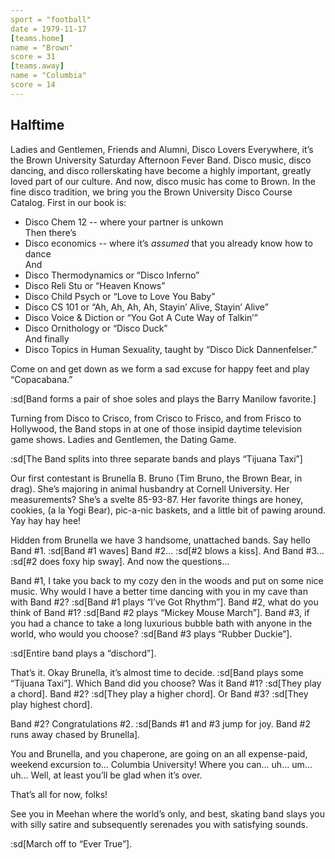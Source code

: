 ```yaml
---
sport = "football"
date = 1979-11-17
[teams.home]
name = "Brown"
score = 31
[teams.away]
name = "Columbia"
score = 14
---
```


## Halftime

Ladies and Gentlemen, Friends and Alumni, Disco Lovers Everywhere, it’s the Brown University Saturday Afternoon Fever Band. Disco music, disco dancing, and disco rollerskating have become a highly important, greatly loved part of our culture. And now, disco music has come to Brown. In the fine disco tradition, we bring you the Brown University Disco Course Catalog. First in our book is:

- Disco Chem 12 -- where your partner is unkown\
  Then there’s
- Disco economics -- where it’s _assumed_ that you already know how to dance\
  And
- Disco Thermodynamics or “Disco Inferno”
- Disco Reli Stu or “Heaven Knows”
- Disco Child Psych or “Love to Love You Baby”
- Disco CS 101 or “Ah, Ah, Ah, Ah, Stayin’ Alive, Stayin’ Alive”
- Disco Voice & Diction or “You Got A Cute Way of Talkin’”
- Disco Ornithology or “Disco Duck”\
  And finally
- Disco Topics in Human Sexuality, taught by “Disco Dick Dannenfelser.”

Come on and get down as we form a sad excuse for happy feet and play “Copacabana.”

:sd[Band forms a pair of shoe soles and plays the Barry Manilow favorite.]

Turning from Disco to Crisco, from Crisco to Frisco, and from Frisco to Hollywood, the Band stops in at one of those insipid daytime television game shows. Ladies and Gentlemen, the Dating Game.

:sd[The Band splits into three separate bands and plays “Tijuana Taxi”]

Our first contestant is Brunella B. Bruno (Tim Bruno, the Brown Bear, in drag). She’s majoring in animal husbandry at Cornell University. Her measurements? She’s a svelte 85-93-87. Her favorite things are honey, cookies, (a la Yogi Bear), pic-a-nic baskets, and a little bit of pawing around. Yay hay hay hee!

Hidden from Brunella we have 3 handsome, unattached bands. Say hello Band #1. :sd[Band #1 waves] Band #2... :sd[#2 blows a kiss]. And Band #3... :sd[#2 does foxy hip sway]. And now the questions...

Band #1, I take you back to my cozy den in the woods and put on some nice music. Why would I have a better time dancing with you in my cave than with Band #2? :sd[Band #1 plays “I’ve Got Rhythm”]. Band #2, what do you think of Band #1? :sd[Band #2 plays “Mickey Mouse March”]. Band #3, if you had a chance to take a long luxurious bubble bath with anyone in the world, who would you choose? :sd[Band #3 plays “Rubber Duckie”].

:sd[Entire band plays a “dischord”].

That’s it. Okay Brunella, it’s almost time to decide. :sd[Band plays some “Tijuana Taxi”]. Which Band did you choose? Was it Band #1? :sd[They play a chord]. Band #2? :sd[They play a higher chord]. Or Band #3? :sd[They play highest chord].

Band #2? Congratulations #2. :sd[Bands #1 and #3 jump for joy. Band #2 runs away chased by Brunella].

You and Brunella, and you chaperone, are going on an all expense-paid, weekend excursion to... Columbia University! Where you can... uh... um... uh... Well, at least you’ll be glad when it’s over.

That’s all for now, folks!

See you in Meehan where the world’s only, and best, skating band slays you with silly satire and subsequently serenades you with satisfying sounds.

:sd[March off to “Ever True”].
